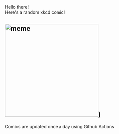 Hello there! <br>Here's a random xkcd comic!<br>
## <img src="https://imgs.xkcd.com/comics/jack_and_jill.png" alt="meme" width="300"/>)<br>
Comics are updated once a day using Github Actions